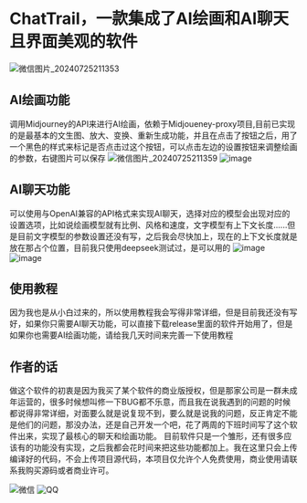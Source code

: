 # ChatTrail，一款集成了AI绘画和AI聊天且界面美观的软件
![微信图片_20240725211353](https://github.com/user-attachments/assets/fe045e60-f1a9-41ed-9f53-b44603d9fe30)
## AI绘画功能
调用Midjourney的API来进行AI绘画，依赖于Midjoueney-proxy项目,目前已实现的是最基本的文生图、放大、变换、重新生成功能，并且在点击了按钮之后，用了一个黑色的样式来标记是否点击过这个按钮，可以点击左边的设置按钮来调整绘画的参数，右键图片可以保存
![微信图片_20240725211359](https://github.com/user-attachments/assets/507e880c-064f-43ef-9537-4f94af290beb)
![image](https://github.com/user-attachments/assets/65b6d9a2-a7a6-44e9-83fe-1524991d2d39)
## AI聊天功能
可以使用与OpenAI兼容的API格式来实现AI聊天，选择对应的模型会出现对应的设置选项，比如说绘画模型就有比例、风格和速度，文字模型有上下文长度......但是目前文字模型的参数设置还没有写，之后我会尽快加上，现在的上下文长度就是放在那占个位置，目前我只使用deepseek测试过，是可以用的
![image](https://github.com/user-attachments/assets/7fc4f610-c3f9-4997-ac36-c61507529b24)
![image](https://github.com/user-attachments/assets/9d43b202-28e0-4af8-bb80-4a4fa90d19ed)
## 使用教程
因为我也是从小白过来的，所以使用教程我会写得非常详细，但是目前我还没有写好，如果你只需要AI聊天功能，可以直接下载release里面的软件开始用了，但是如果你也需要AI绘画功能，请给我几天时间来完善一下使用教程
## 作者的话
做这个软件的初衷是因为我买了某个软件的商业版授权，但是那家公司是一群未成年运营的，很多时候想叫修一下BUG都不乐意，而且我在说我遇到的问题的时候都说得非常详细，对面要么就是说复现不到，要么就是说我的问题，反正肯定不能是他们的问题，那没办法，还是自己开发一个吧，花了两周的下班时间写了这个软件出来，实现了最核心的聊天和绘画功能。
目前软件只是一个雏形，还有很多应该有的功能没有实现，之后我都会花时间来把这些功能都加上。我在这里只会上传编译好的代码，不会上传项目源代码，本项目仅允许个人免费使用，商业使用请联系我购买源码或者商业许可。

![微信](https://github.com/user-attachments/assets/6cbfa3b5-5a3f-4159-9f69-b220e95c4229)
![QQ](https://github.com/user-attachments/assets/c215f010-41a0-4535-b585-71b51f945de1)
